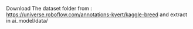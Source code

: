 Download The dataset folder from :
https://universe.roboflow.com/annotations-kyert/kaggle-breed
and extract in ai_model/data/